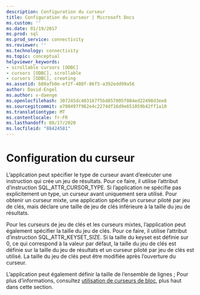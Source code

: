 ```yaml
---
description: Configuration du curseur
title: Configuration du curseur | Microsoft Docs
ms.custom: ''
ms.date: 01/19/2017
ms.prod: sql
ms.prod_service: connectivity
ms.reviewer: ''
ms.technology: connectivity
ms.topic: conceptual
helpviewer_keywords:
- scrollable cursors [ODBC]
- cursors [ODBC], scrollable
- cursors [ODBC], creating
ms.assetid: b80afb0e-ef2f-408f-86f5-a392edd99a56
author: David-Engel
ms.author: v-daenge
ms.openlocfilehash: 307245dc403167f5bd857005f084ed22498d3ee8
ms.sourcegitcommit: e700497f962e4c2274df16d9e651059b42ff1a10
ms.translationtype: MT
ms.contentlocale: fr-FR
ms.lasthandoff: 08/17/2020
ms.locfileid: "88424581"
---
```

# <a name="setting-up-the-cursor"></a>Configuration du curseur
L’application peut spécifier le type de curseur avant d’exécuter une instruction qui crée un jeu de résultats. Pour ce faire, il utilise l’attribut d’instruction SQL_ATTR_CURSOR_TYPE. Si l’application ne spécifie pas explicitement un type, un curseur avant uniquement sera utilisé. Pour obtenir un curseur mixte, une application spécifie un curseur piloté par jeu de clés, mais déclare une taille de jeu de clés inférieure à la taille du jeu de résultats.  
  
 Pour les curseurs de jeu de clés et les curseurs mixtes, l’application peut également spécifier la taille du jeu de clés. Pour ce faire, il utilise l’attribut d’instruction SQL_ATTR_KEYSET_SIZE. Si la taille du keyset est définie sur 0, ce qui correspond à la valeur par défaut, la taille du jeu de clés est définie sur la taille du jeu de résultats et un curseur piloté par jeu de clés est utilisé. La taille du jeu de clés peut être modifiée après l’ouverture du curseur.  
  
 L’application peut également définir la taille de l’ensemble de lignes ; Pour plus d’informations, consultez [utilisation de curseurs de bloc](../../../odbc/reference/develop-app/using-block-cursors.md), plus haut dans cette section.
